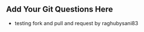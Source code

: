 Add Your Git Questions Here
----------------------------

* testing fork and pull and request by raghubysani83
